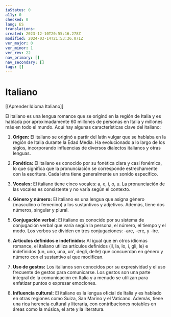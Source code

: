 ```yaml
---
iaStatus: 0
a11y: 0
checked: 0
lang: ES
translations: 
created: 2023-12-10T20:55:16.278Z
modified: 2024-03-14T21:53:36.071Z
ver_major: 0
ver_minor: 1
ver_rev: 22
nav_primary: []
nav_secondary: []
tags: []
---
```

# Italiano

[[Aprender Idioma Italiano]]

El italiano es una lengua romance que se originó en la región de Italia y es hablada por aproximadamente 60 millones de personas en Italia y millones más en todo el mundo. Aquí hay algunas características clave del italiano:

1. **Origen:** El italiano se originó a partir del latín vulgar que se hablaba en la región de Italia durante la Edad Media. Ha evolucionado a lo largo de los siglos, incorporando influencias de diversos dialectos italianos y otras lenguas.
    
2. **Fonética:** El italiano es conocido por su fonética clara y casi fonémica, lo que significa que la pronunciación se corresponde estrechamente con la escritura. Cada letra tiene generalmente un sonido específico.
    
3. **Vocales:** El italiano tiene cinco vocales: a, e, i, o, u. La pronunciación de las vocales es consistente y no varía según el contexto.
    
4. **Género y número:** El italiano es una lengua que asigna género (masculino o femenino) a los sustantivos y adjetivos. Además, tiene dos números, singular y plural.
    
5. **Conjugación verbal:** El italiano es conocido por su sistema de conjugación verbal que varía según la persona, el número, el tiempo y el modo. Los verbos se dividen en tres conjugaciones: -are, -ere, y -ire.
    
6. **Artículos definidos e indefinidos:** Al igual que en otros idiomas romance, el italiano utiliza artículos definidos (il, la, lo, i, gli, le) e indefinidos (un, uno, una, un', degli, delle) que concuerdan en género y número con el sustantivo al que modifican.
    
7. **Uso de gestos:** Los italianos son conocidos por su expresividad y el uso frecuente de gestos para comunicarse. Los gestos son una parte integral de la comunicación en Italia y a menudo se utilizan para enfatizar puntos o expresar emociones.
    
8. **Influencia cultural:** El italiano es la lengua oficial de Italia y es hablado en otras regiones como Suiza, San Marino y el Vaticano. Además, tiene una rica herencia cultural y literaria, con contribuciones notables en áreas como la música, el arte y la literatura.